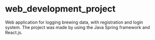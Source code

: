 # web_development_project

Web application for logging brewing data, with registration and login system. The project was made by using the Java Spring framework and React.js.
